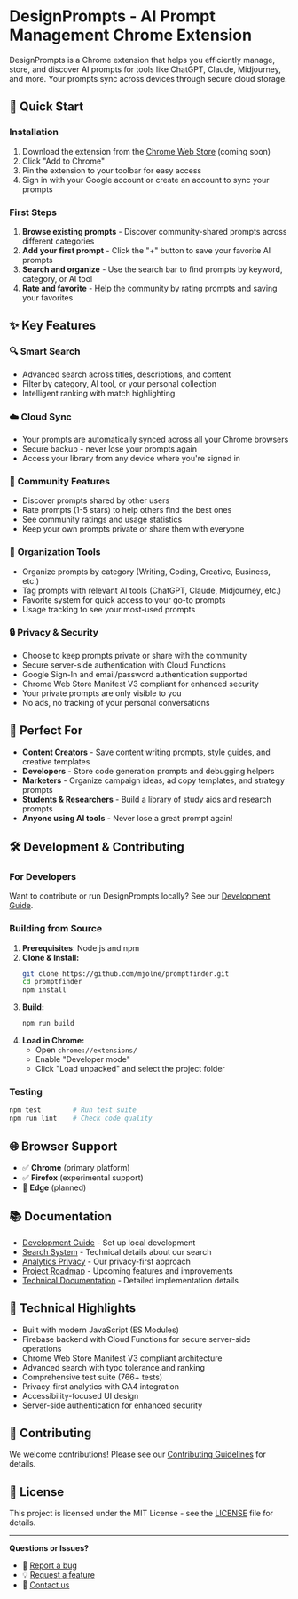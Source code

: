 # DesignPrompts - AI Prompt Management Chrome Extension

DesignPrompts is a Chrome extension that helps you efficiently manage, store, and discover AI prompts for tools like ChatGPT, Claude, Midjourney, and more. Your prompts sync across devices through secure cloud storage.

## 🚀 Quick Start

### Installation

1. Download the extension from the [Chrome Web Store](https://chrome.google.com/webstore) (coming soon)
2. Click "Add to Chrome"
3. Pin the extension to your toolbar for easy access
4. Sign in with your Google account or create an account to sync your prompts

### First Steps

1. **Browse existing prompts** - Discover community-shared prompts across different categories
2. **Add your first prompt** - Click the "+" button to save your favorite AI prompts
3. **Search and organize** - Use the search bar to find prompts by keyword, category, or AI tool
4. **Rate and favorite** - Help the community by rating prompts and saving your favorites

## ✨ Key Features

### 🔍 **Smart Search**

- Advanced search across titles, descriptions, and content
- Filter by category, AI tool, or your personal collection
- Intelligent ranking with match highlighting

### ☁️ **Cloud Sync**

- Your prompts are automatically synced across all your Chrome browsers
- Secure backup - never lose your prompts again
- Access your library from any device where you're signed in

### 👥 **Community Features**

- Discover prompts shared by other users
- Rate prompts (1-5 stars) to help others find the best ones
- See community ratings and usage statistics
- Keep your own prompts private or share them with everyone

### 🎯 **Organization Tools**

- Organize prompts by category (Writing, Coding, Creative, Business, etc.)
- Tag prompts with relevant AI tools (ChatGPT, Claude, Midjourney, etc.)
- Favorite system for quick access to your go-to prompts
- Usage tracking to see your most-used prompts

### 🔒 **Privacy & Security**

- Choose to keep prompts private or share with the community
- Secure server-side authentication with Cloud Functions
- Google Sign-In and email/password authentication supported
- Chrome Web Store Manifest V3 compliant for enhanced security
- Your private prompts are only visible to you
- No ads, no tracking of your personal conversations

## 🎨 **Perfect For**

- **Content Creators** - Save content writing prompts, style guides, and creative templates
- **Developers** - Store code generation prompts and debugging helpers
- **Marketers** - Organize campaign ideas, ad copy templates, and strategy prompts
- **Students & Researchers** - Build a library of study aids and research prompts
- **Anyone using AI tools** - Never lose a great prompt again!

## 🛠️ **Development & Contributing**

### For Developers

Want to contribute or run DesignPrompts locally? See our [Development Guide](docs/DEVELOPMENT.md).

### Building from Source

1. **Prerequisites**: Node.js and npm
2. **Clone & Install:**
   ```bash
   git clone https://github.com/mjolne/promptfinder.git
   cd promptfinder
   npm install
   ```
3. **Build:**
   ```bash
   npm run build
   ```
4. **Load in Chrome:**
   - Open `chrome://extensions/`
   - Enable "Developer mode"
   - Click "Load unpacked" and select the project folder

### Testing

```bash
npm test        # Run test suite
npm run lint    # Check code quality
```

## 🌐 **Browser Support**

- ✅ **Chrome** (primary platform)
- ✅ **Firefox** (experimental support)
- 🔄 **Edge** (planned)

## 📚 **Documentation**

- [Development Guide](docs/DEVELOPMENT.md) - Set up local development
- [Search System](docs/search-system.md) - Technical details about our search
- [Analytics Privacy](docs/analytics-privacy-policy.md) - Our privacy-first approach
- [Project Roadmap](PROJECT_PLAN.md) - Upcoming features and improvements
- [Technical Documentation](docs/TECHNICAL.md) - Detailed implementation details

## 🔧 **Technical Highlights**

- Built with modern JavaScript (ES Modules)
- Firebase backend with Cloud Functions for secure server-side operations
- Chrome Web Store Manifest V3 compliant architecture
- Advanced search with typo tolerance and ranking
- Comprehensive test suite (766+ tests)
- Privacy-first analytics with GA4 integration
- Accessibility-focused UI design
- Server-side authentication for enhanced security

## 🤝 **Contributing**

We welcome contributions! Please see our [Contributing Guidelines](CONTRIBUTING.md) for details.

## 📄 **License**

This project is licensed under the MIT License - see the [LICENSE](LICENSE) file for details.

---

**Questions or Issues?**

- 🐛 [Report a bug](https://github.com/mjolne/designprompts/issues)
- 💡 [Request a feature](https://github.com/mjolne/designprompts/issues)
- 📧 [Contact us](mailto:support@designprompts.com)
